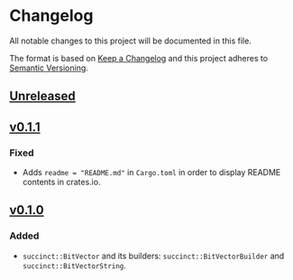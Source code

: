 # Changelog
All notable changes to this project will be documented in this file.

The format is based on [Keep a Changelog](http://keepachangelog.com/en/1.0.0/)
and this project adheres to [Semantic Versioning](http://semver.org/spec/v2.0.0.html).

## [Unreleased]

## [v0.1.1]

### Fixed
- Adds `readme = "README.md"` in `Cargo.toml` in order to display README contents in crates.io.

## [v0.1.0]

### Added
- `succinct::BitVector` and its builders: `succinct::BitVectorBuilder` and `succinct::BitVectorString`.

[Unreleased]: https://github.com/laysakura/succinct.rs/compare/v0.1.1...HEAD
[v0.1.1]: https://github.com/laysakura/succinct.rs/compare/v0.1.1...v0.1.1
[v0.1.0]: https://github.com/laysakura/succinct.rs/compare/3d425b4...v0.1.0
